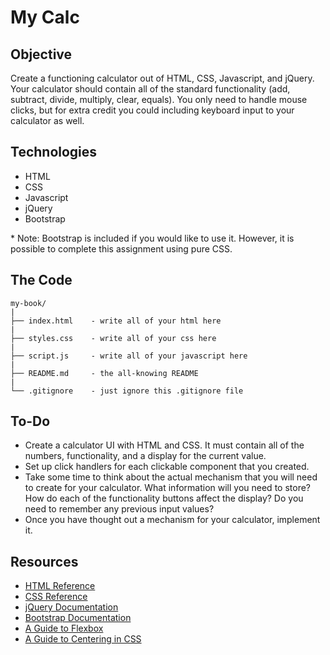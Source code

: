 # My Calc

## Objective
Create a functioning calculator out of HTML, CSS, Javascript, and jQuery. Your calculator should contain all of the standard functionality (add, subtract, divide, multiply, clear, equals). You only need to handle mouse clicks, but for extra credit you could including keyboard input to your calculator as well.

## Technologies
- HTML
- CSS
- Javascript
- jQuery
- Bootstrap

\* Note: Bootstrap is included if you would like to use it. However, it is possible to complete this assignment using pure CSS.

## The Code
```
my-book/
|
├── index.html    - write all of your html here
|
├── styles.css    - write all of your css here
|
├── script.js     - write all of your javascript here
|
├── README.md     - the all-knowing README
|
└── .gitignore    - just ignore this .gitignore file

```
## To-Do
- Create a calculator UI with HTML and CSS. It must contain all of the numbers, functionality, and a display for the current value.
- Set up click handlers for each clickable component that you created.
- Take some time to think about the actual mechanism that you will need to create for your calculator. What information will you need to store? How do each of the functionality buttons affect the display? Do you need to remember any previous input values?
- Once you have thought out a mechanism for your calculator, implement it.

## Resources
- [HTML Reference](https://www.w3schools.com/html/)
- [CSS Reference](https://www.w3schools.com/css/default.asp)
- [jQuery Documentation](https://jquery.com/)
- [Bootstrap Documentation](https://getbootstrap.com)
- [A Guide to Flexbox](https://css-tricks.com/snippets/css/a-guide-to-flexbox/)
- [A Guide to Centering in CSS](https://css-tricks.com/centering-css-complete-guide/)
